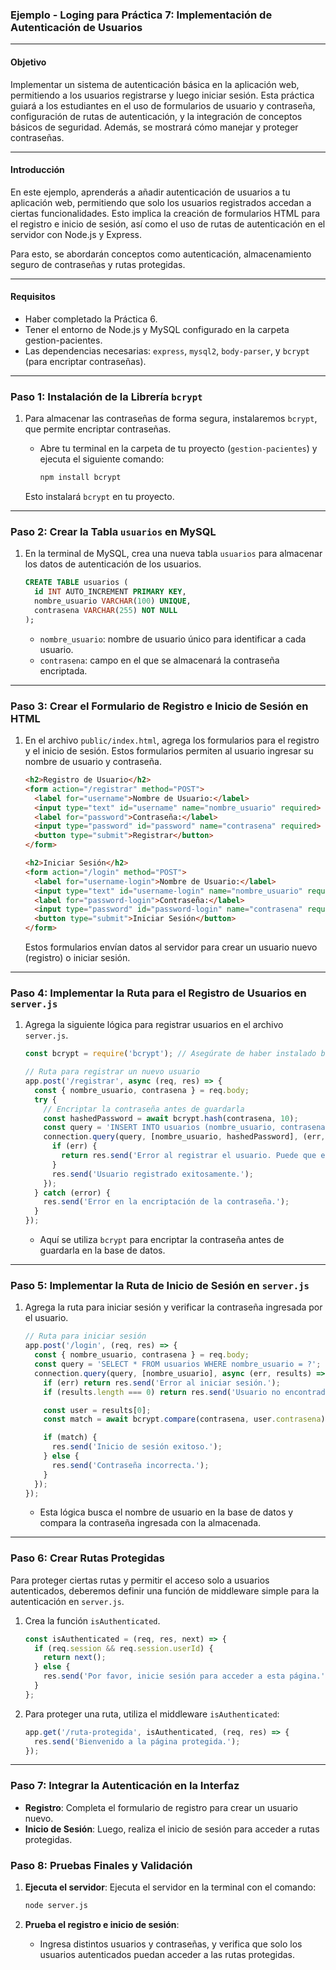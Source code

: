 ### Ejemplo - Loging para Práctica 7: Implementación de Autenticación de Usuarios

---

#### Objetivo

Implementar un sistema de autenticación básica en la aplicación web, permitiendo a los usuarios registrarse y luego iniciar sesión. Esta práctica guiará a los estudiantes en el uso de formularios de usuario y contraseña, configuración de rutas de autenticación, y la integración de conceptos básicos de seguridad. Además, se mostrará cómo manejar y proteger contraseñas.

---

#### Introducción

En este ejemplo, aprenderás a añadir autenticación de usuarios a tu aplicación web, permitiendo que solo los usuarios registrados accedan a ciertas funcionalidades. Esto implica la creación de formularios HTML para el registro e inicio de sesión, así como el uso de rutas de autenticación en el servidor con Node.js y Express. 

Para esto, se abordarán conceptos como autenticación, almacenamiento seguro de contraseñas y rutas protegidas. 

---

#### Requisitos

- Haber completado la Práctica 6.
- Tener el entorno de Node.js y MySQL configurado en la carpeta gestion-pacientes.
- Las dependencias necesarias: `express`, `mysql2`, `body-parser`, y `bcrypt` (para encriptar contraseñas).

---

### Paso 1: Instalación de la Librería `bcrypt`

1. Para almacenar las contraseñas de forma segura, instalaremos `bcrypt`, que permite encriptar contraseñas.
   - Abre tu terminal en la carpeta de tu proyecto (`gestion-pacientes`) y ejecuta el siguiente comando:

     ```bash
     npm install bcrypt
     ```

   Esto instalará `bcrypt` en tu proyecto.

---

### Paso 2: Crear la Tabla `usuarios` en MySQL

1. En la terminal de MySQL, crea una nueva tabla `usuarios` para almacenar los datos de autenticación de los usuarios.

   ```sql
   CREATE TABLE usuarios (
     id INT AUTO_INCREMENT PRIMARY KEY,
     nombre_usuario VARCHAR(100) UNIQUE,
     contrasena VARCHAR(255) NOT NULL
   );
   ```

   - `nombre_usuario`: nombre de usuario único para identificar a cada usuario.
   - `contrasena`: campo en el que se almacenará la contraseña encriptada.

---

### Paso 3: Crear el Formulario de Registro e Inicio de Sesión en HTML

1. En el archivo `public/index.html`, agrega los formularios para el registro y el inicio de sesión. Estos formularios permiten al usuario ingresar su nombre de usuario y contraseña.

   ```html
   <h2>Registro de Usuario</h2>
   <form action="/registrar" method="POST">
     <label for="username">Nombre de Usuario:</label>
     <input type="text" id="username" name="nombre_usuario" required>
     <label for="password">Contraseña:</label>
     <input type="password" id="password" name="contrasena" required>
     <button type="submit">Registrar</button>
   </form>

   <h2>Iniciar Sesión</h2>
   <form action="/login" method="POST">
     <label for="username-login">Nombre de Usuario:</label>
     <input type="text" id="username-login" name="nombre_usuario" required>
     <label for="password-login">Contraseña:</label>
     <input type="password" id="password-login" name="contrasena" required>
     <button type="submit">Iniciar Sesión</button>
   </form>
   ```

   Estos formularios envían datos al servidor para crear un usuario nuevo (registro) o iniciar sesión.

---

### Paso 4: Implementar la Ruta para el Registro de Usuarios en `server.js`

1. Agrega la siguiente lógica para registrar usuarios en el archivo `server.js`.

   ```javascript
   const bcrypt = require('bcrypt'); // Asegúrate de haber instalado bcrypt

   // Ruta para registrar un nuevo usuario
   app.post('/registrar', async (req, res) => {
     const { nombre_usuario, contrasena } = req.body;
     try {
       // Encriptar la contraseña antes de guardarla
       const hashedPassword = await bcrypt.hash(contrasena, 10);
       const query = 'INSERT INTO usuarios (nombre_usuario, contrasena) VALUES (?, ?)';
       connection.query(query, [nombre_usuario, hashedPassword], (err, result) => {
         if (err) {
           return res.send('Error al registrar el usuario. Puede que el nombre de usuario ya esté en uso.');
         }
         res.send('Usuario registrado exitosamente.');
       });
     } catch (error) {
       res.send('Error en la encriptación de la contraseña.');
     }
   });
   ```

   - Aquí se utiliza `bcrypt` para encriptar la contraseña antes de guardarla en la base de datos.

---

### Paso 5: Implementar la Ruta de Inicio de Sesión en `server.js`

1. Agrega la ruta para iniciar sesión y verificar la contraseña ingresada por el usuario.

   ```javascript
   // Ruta para iniciar sesión
   app.post('/login', (req, res) => {
     const { nombre_usuario, contrasena } = req.body;
     const query = 'SELECT * FROM usuarios WHERE nombre_usuario = ?';
     connection.query(query, [nombre_usuario], async (err, results) => {
       if (err) return res.send('Error al iniciar sesión.');
       if (results.length === 0) return res.send('Usuario no encontrado.');

       const user = results[0];
       const match = await bcrypt.compare(contrasena, user.contrasena);

       if (match) {
         res.send('Inicio de sesión exitoso.');
       } else {
         res.send('Contraseña incorrecta.');
       }
     });
   });
   ```

   - Esta lógica busca el nombre de usuario en la base de datos y compara la contraseña ingresada con la almacenada.

---

### Paso 6: Crear Rutas Protegidas

Para proteger ciertas rutas y permitir el acceso solo a usuarios autenticados, deberemos definir una función de middleware simple para la autenticación en `server.js`.

1. Crea la función `isAuthenticated`.

   ```javascript
   const isAuthenticated = (req, res, next) => {
     if (req.session && req.session.userId) {
       return next();
     } else {
       res.send('Por favor, inicie sesión para acceder a esta página.');
     }
   };
   ```

2. Para proteger una ruta, utiliza el middleware `isAuthenticated`:

   ```javascript
   app.get('/ruta-protegida', isAuthenticated, (req, res) => {
     res.send('Bienvenido a la página protegida.');
   });
   ```

---

### Paso 7: Integrar la Autenticación en la Interfaz

- **Registro**: Completa el formulario de registro para crear un usuario nuevo.
- **Inicio de Sesión**: Luego, realiza el inicio de sesión para acceder a rutas protegidas.

### Paso 8: Pruebas Finales y Validación

1. **Ejecuta el servidor**: Ejecuta el servidor en la terminal con el comando:

   ```bash
   node server.js
   ```

2. **Prueba el registro e inicio de sesión**:
   - Ingresa distintos usuarios y contraseñas, y verifica que solo los usuarios autenticados puedan acceder a las rutas protegidas.
